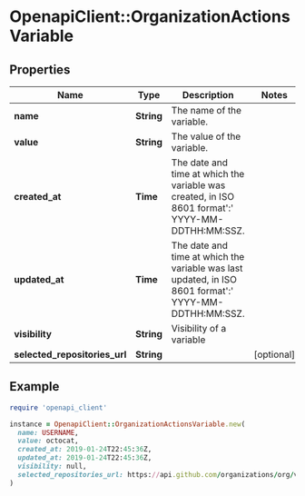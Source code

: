 # OpenapiClient::OrganizationActionsVariable

## Properties

| Name | Type | Description | Notes |
| ---- | ---- | ----------- | ----- |
| **name** | **String** | The name of the variable. |  |
| **value** | **String** | The value of the variable. |  |
| **created_at** | **Time** | The date and time at which the variable was created, in ISO 8601 format&#39;:&#39; YYYY-MM-DDTHH:MM:SSZ. |  |
| **updated_at** | **Time** | The date and time at which the variable was last updated, in ISO 8601 format&#39;:&#39; YYYY-MM-DDTHH:MM:SSZ. |  |
| **visibility** | **String** | Visibility of a variable |  |
| **selected_repositories_url** | **String** |  | [optional] |

## Example

```ruby
require 'openapi_client'

instance = OpenapiClient::OrganizationActionsVariable.new(
  name: USERNAME,
  value: octocat,
  created_at: 2019-01-24T22:45:36Z,
  updated_at: 2019-01-24T22:45:36Z,
  visibility: null,
  selected_repositories_url: https://api.github.com/organizations/org/variables/USERNAME/repositories
)
```

